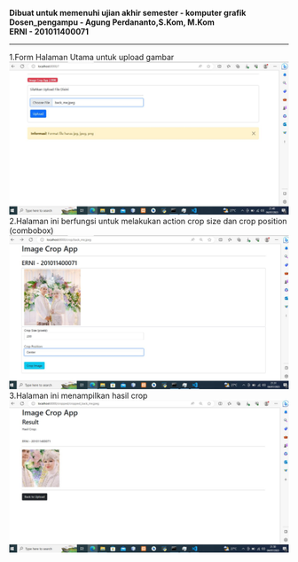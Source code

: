 ﻿<b>Dibuat untuk memenuhi ujian akhir semester - komputer grafik<br>
 Dosen_pengampu - Agung Perdananto,S.Kom, M.Kom<br>
 ERNI - 201011400071</b>
 <hr>
 1.<label>Form Halaman Utama untuk upload gambar</label>
 <img src="https://github.com/erniunpam/uas_komputer_grafik/blob/main/images_ss/form_1.JPG">
 2.<label>Halaman ini berfungsi untuk melakukan action crop size dan crop position (combobox)</label>
 <img src="https://github.com/erniunpam/uas_komputer_grafik/blob/main/images_ss/crop.JPG">
 3.<label>Halaman ini menampilkan hasil crop</label>
 <img src="https://github.com/erniunpam/uas_komputer_grafik/blob/main/images_ss/result_center.JPG">
 
 
